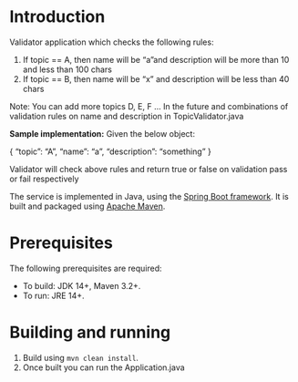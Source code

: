 # Introduction

Validator application which checks the following rules:
1. If topic == A, then name will be “a”and description will be more than 10 and less than 100 chars
2. If topic == B, then name will be “x” and description will be less than 40 chars

Note: You can add more topics D, E, F … In the future and combinations of validation rules on name and description in TopicValidator.java

**Sample implementation:** 
Given the below object:

{
“topic”: “A”,
“name”: “a”,
“description”: “something”
}

Validator will check above rules and return true or false on validation pass or fail respectively

The service is implemented in Java, using the [Spring Boot framework](https://spring.io/projects/spring-boot). It is 
built and packaged using [Apache Maven](https://maven.apache.org/).

# Prerequisites

The following prerequisites are required:
* To build: JDK 14+, Maven 3.2+.
* To run: JRE 14+.

# Building and running

1. Build using `mvn clean install`.
2. Once built you can run the Application.java
